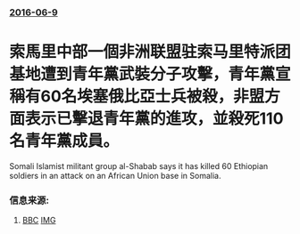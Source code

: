 ### [2016-06-9](/news/2016/06/9/index.md)

##### 
# 索馬里中部一個非洲联盟驻索马里特派团基地遭到青年黨武裝分子攻擊，青年黨宣稱有60名埃塞俄比亞士兵被殺，非盟方面表示已擊退青年黨的進攻，並殺死110名青年黨成員。 

Somali Islamist militant group al-Shabab says it has killed 60 Ethiopian soldiers in an attack on an African Union base in Somalia.


### 信息来源:

1. [BBC](http://www.bbc.co.uk/news/world-africa-36487435) [IMG](https://ichef.bbci.co.uk/news/1024/branded_news/17F5E/production/_89924189_89924188.jpg)
